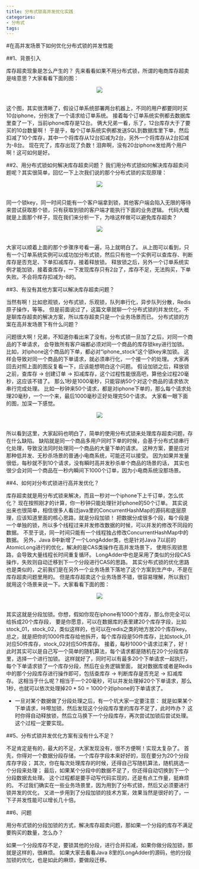 ```yaml
---
title: 分布式锁高并发优化实践
categories: 
- 分布式
tags:
---
```



#在高并发场景下如何优化分布式锁的并发性能

##1、背景引入

库存超卖现象是怎么产生的？
先来看看如果不用分布式锁，所谓的电商库存超卖是啥意思？大家看看下面的图：
<div align="center"> <img src="../../pics/分布式锁高并发优化实践1.png"/> </div><br>

这个图，其实很清晰了，假设订单系统部署两台机器上，不同的用户都要同时买10台iphone，分别发了一个请求给订单系统。
接着每个订单系统实例都去数据库里查了一下，当前iphone库存是12台。
俩大兄弟一看，乐了，12台库存大于了要买的10台数量啊！
于是乎，每个订单系统实例都发送SQL到数据库里下单，然后扣减了10个库存，其中一个将库存从12台扣减为2台，另外一个将库存从2台扣减为-8台。
现在完了，库存出现了负数！泪奔啊，没有20台iphone发给两个用户啊！这可如何是好。

##2、用分布式锁如何解决库存超卖问题？
我们用分布式锁如何解决库存超卖问题呢？其实很简单，回忆一下上次我们说的那个分布式锁的实现原理：
<div align="center"> <img src="../../pics/分布式锁高并发优化实践2.png"/> </div><br>

同一个锁key，同一时间只能有一个客户端拿到锁，其他客户端会陷入无限的等待来尝试获取那个锁，只有获取到锁的客户端才能执行下面的业务逻辑。
代码大概就是上面那个样子，现在我们来分析一下，为啥这样做可以避免库存超卖？
<div align="center"> <img src="../../pics/分布式锁高并发优化实践3.png"/> </div><br>

大家可以顺着上面的那个步骤序号看一遍，马上就明白了。
从上图可以看到，只有一个订单系统实例可以成功加分布式锁，然后只有他一个实例可以查库存、判断库存是否充足、下单扣减库存，接着释放锁。
释放锁之后，另外一个订单系统实例才能加锁，接着查库存，一下发现库存只有2台了，库存不足，无法购买，下单失败。不会将库存扣减为-8的。

##3、有没有其他方案可以解决库存超卖问题？

当然有啊！比如悲观锁，分布式锁，乐观锁，队列串行化，异步队列分散，Redis原子操作，等等。
但是前面说过了，这篇文章就聊一个分布式锁的并发优化，不是聊库存超卖的解决方案，所以库存超卖只是一个业务场景而已。
分布式锁的方案在高并发场景下有什么问题？

问题很大啊！兄弟，不知道你看出来了没有。分布式锁一旦加了之后，对同一个商品的下单请求，
会导致所有客户端都必须对同一个商品的库存锁key进行加锁。
比如，对iphone这个商品的下单，都必对“iphone_stock”这个锁key来加锁。
这样会导致对同一个商品的下单请求，就必须串行化，一个接一个的处理。
大家再回去对照上面的图反复看一下，应该能想明白这个问题。
假设加锁之后，释放锁之前，查库存 -> 创建订单 -> 扣减库存，这个过程性能很高吧，算他全过程20毫秒，这应该不错了。
那么1秒是1000毫秒，只能容纳50个对这个商品的请求依次串行完成处理。
比如一秒钟来50个请求，都是对iphone下单的，那么每个请求处理20毫秒，一个一个来，最后1000毫秒正好处理完50个请求。
大家看一眼下面的图，加深一下感觉。
<div align="center"> <img src="../../pics/分布式锁高并发优化实践4.png"/> </div><br>

所以看到这里，大家起码也明白了，简单的使用分布式锁来处理库存超卖问题，存在什么缺陷。
缺陷就是同一个商品多用户同时下单的时候，会基于分布式锁串行化处理，导致没法同时处理同一个商品的大量下单的请求。
这种方案，要是应对那种低并发、无秒杀场景的普通小电商系统，可能还可以接受。
因为如果并发量很低，每秒就不到10个请求，没有瞬时高并发秒杀单个商品的场景的话，
其实也很少会对同一个商品在一秒内瞬间下1000个订单，因为小电商系统没那场景。

##4、如何对分布式锁进行高并发优化？

库存超卖就是用分布式锁来解决，而且一秒对一个iphone下上千订单，怎么优化？
现在按照刚才的计算，你一秒钟只能处理针对iphone的50个订单。
其实说出来也很简单，相信很多人看过java里的ConcurrentHashMap的源码和底层原理，应该知道里面的核心思路，就是分段加锁！
把数据分成很多个段，每个段是一个单独的锁，所以多个线程过来并发修改数据的时候，可以并发的修改不同段的数据。
不至于说，同一时间只能有一个线程独占修改ConcurrentHashMap中的数据。
另外，Java 8中新增了一个LongAdder类，也是针对Java 7以前的AtomicLong进行的优化，解决的是CAS类操作在高并发场景下，
使用乐观锁思路，会导致大量线程长时间重复循环。
LongAdder中也是采用了类似的分段CAS操作，失败则自动迁移到下一个分段进行CAS的思路。
其实分布式锁的优化思路也是类似的，之前我们是在另外一个业务场景下落地了这个方案到生产中，不是在库存超卖问题里用的。
但是库存超卖这个业务场景不错，很容易理解，所以我们就用这个场景来说一下。大家看看下面的图：
<div align="center"> <img src="../../pics/分布式锁高并发优化实践5.png"/> </div><br>

其实这就是分段加锁。你想，假如你现在iphone有1000个库存，那么你完全可以给拆成20个库存段，
要是你愿意，可以在数据库的表里建20个库存字段，比如stock_01，stock_02，类似这样的，也可以在redis之类的地方放20个库存key。
总之，就是把你的1000件库存给他拆开，每个库存段是50件库存，比如stock_01对应50件库存，stock_02对应50件库存。
接着，每秒1000个请求过来了，好！此时其实可以是自己写一个简单的随机算法，每个请求都是随机在20个分段库存里，选择一个进行加锁。
这样就好了，同时可以有最多20个下单请求一起执行，每个下单请求锁了一个库存分段，然后在业务逻辑里面，
就对数据库或者是Redis中的那个分段库存进行操作即可，包括查库存 -> 判断库存是否充足 -> 扣减库存。
这相当于什么呢？相当于一个20毫秒，可以并发处理掉20个下单请求，那么1秒，也就可以依次处理掉20 * 50  = 1000个对iphone的下单请求了。

- 一旦对某个数据做了分段处理之后，有一个坑大家一定要注意：
    就是如果某个下单请求，咔嚓加锁，然后发现这个分段库存里的库存不足了，此时咋办？
这时你得自动释放锁，然后立马换下一个分段库存，再次尝试加锁后尝试处理。这个过程一定要实现。

##5、分布式锁并发优化方案有没有什么不足？

不足肯定是有的，最大的不足，大家发现没有，很不方便啊！实现太复杂了。
首先，你得对一个数据分段存储，一个库存字段本来好好的，现在要分为20个分段库存字段；
其次，你在每次处理库存的时候，还得自己写随机算法，随机挑选一个分段来处理；
最后，如果某个分段中的数据不足了，你还得自动切换到下一个分段数据去处理。
这个过程都是要手动写代码实现的，还是有点工作量，挺麻烦的。
不过我们确实在一些业务场景里，因为用到了分布式锁，然后又必须要进行锁并发的优化，
又进一步用到了分段加锁的技术方案，效果当然是很好的了，一下子并发性能可以增长几十倍。



##6、问题

用分布式锁的分段加锁的方式，解决库存超卖问题，那如果一个分段的库存不满足要购买的数量，怎么办？

如果一个分段库存不足，要锁其他的分段，进行合并扣减，如果你做分段加锁，那就是这样的，很麻烦。
如果大家去看看Java 8里的LongAdder的源码，他的分段加锁的优化，也是如此的麻烦，要做段迁移。
